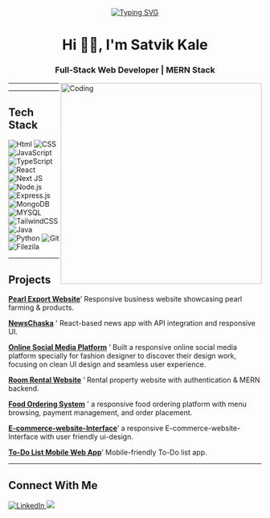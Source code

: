 <!-- Typing SVG Banner -->
<p align="center">
  <a href="https://github.com/Satvikkale">
    <img src="https://readme-typing-svg.herokuapp.com?font=Fira+Code&weight=600&size=24&duration=3000&pause=1000&color=F75C7E&center=true&vCenter=true&width=600&lines=Full-Stack+Web+Developer;MERN+Stack+Enthusiast;Problem+Solver;Open+Source+Contributor" alt="Typing SVG" />
  </a>
</p>

<!-- Header -->
<h1 align="center">Hi 👋🏻, I'm Satvik Kale</h1>
<h3 align="center">Full-Stack Web Developer | MERN Stack </h3>

<img align="right" alt="Coding" width="400" src="https://raw.githubusercontent.com/abhisheknaiidu/abhisheknaiidu/master/code.gif" />

---
---

## Tech Stack  
 
![Html](https://img.shields.io/badge/HTML5-E34F26?&style=for-the-badge&logo=html5&logoColor=white)
![CSS](https://img.shields.io/badge/CSS3-1572B6?&style=for-the-badge&logo=css3&logoColor=white)
![JavaScript](https://img.shields.io/badge/JavaScript-F7DF1E?style=for-the-badge&logo=javascript&logoColor=black)
![TypeScript](https://img.shields.io/badge/TypeScript-3178C6?style=for-the-badge&logo=typescript&logoColor=white)
![React](https://img.shields.io/badge/React-20232A?style=for-the-badge&logo=react&logoColor=61DAFB)
![Next JS](https://img.shields.io/badge/Next.js-000000?style=for-the-badge&logo=nextdotjs&logoColor=white)
![Node.js](https://img.shields.io/badge/Node.js-43853D?style=for-the-badge&logo=node.js&logoColor=white)
![Express.js](https://img.shields.io/badge/Express.js-404D59?style=for-the-badge)
![MongoDB](https://img.shields.io/badge/MongoDB-4EA94B?style=for-the-badge&logo=mongodb&logoColor=white)
![MYSQL](https://img.shields.io/badge/MySQL-4479A1?&style=for-the-badge&logo=mysql&logoColor=white)
![TailwindCSS](https://img.shields.io/badge/Tailwind_CSS-38B2AC?style=for-the-badge&logo=tailwind-css&logoColor=white)
![Java](https://img.shields.io/badge/Java-ED8B00?style=for-the-badge&logo=java&logoColor=white)
![Python](https://img.shields.io/badge/Python-3776AB?&style=for-the-badge&logo=python&logoColor=white)
![Git](https://img.shields.io/badge/Git-F05033?style=for-the-badge&logo=git&logoColor=white)
![Filezila](https://img.shields.io/badge/FileZilla-E74C3C?&style=for-the-badge&logo=filezilla&logoColor=white)

---

##  Projects  

**[Pearl Export Website](#)**’ Responsive business website showcasing pearl farming & products.  

**[NewsChaska](#)** ' React-based news app with API integration and responsive UI.  

**[Online Social Media Platform](#)** ’  Built a responsive online social media platform specially for fashion designer to discover their design work, focusing on clean UI design and seamless user experience.

**[Room Rental Website](#)** ’ Rental property website with authentication & MERN backend.  

**[Food Ordering System](#)** ' a responsive food ordering platform with menu browsing, payment management, and order placement.  

**[E-commerce-website-Interface](#)**’ a responsive E-commerce-website-Interface with user friendly ui-design.  

**[To-Do List Mobile Web App](#)**’ Mobile-friendly To-Do list app.  

---


## Connect With Me  

<p align="left">
  <a href="https://www.linkedin.com/in/satvikkale" target="_blank">
  <img src="https://img.shields.io/badge/LinkedIn-%230A66C2?&style=for-the-badge&logo=linkedin&logoColor=white" alt="LinkedIn" />
</a>
  <a href="mailto:satvikkale07@gmail.com">
    <img src="https://img.shields.io/badge/Gmail-D14836?&style=for-the-badge&logo=gmail&logoColor=white" />
  </a>
</
